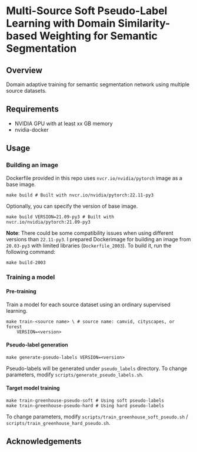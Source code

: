 # Multi-Source Soft Pseudo-Label Learning with Domain Similarity-based Weighting for Semantic Segmentation

## Overview
Domain adaptive training for semantic segmentation network using multiple source datasets.

## Requirements

- NVIDIA GPU with at least xx GB memory
- nvidia-docker

## Usage
### Building an image

Dockerfile provided in this repo uses `nvcr.io/nvidia/pytorch` image as a base image.
```
make build # Built with nvcr.io/nvidia/pytorch:22.11-py3
```
Optionally, you can specify the version of base image.
```
make build VERSION=21.09-py3 # Built with nvcr.io/nvidia/pytorch:21.09-py3
```
**Note**: There could be some compatibility issues when using different versions than `22.11-py3`.
I prepared Dockerimage for building an image from `20.03-py3` with limited libraries (`Dockerfile_2003`). To build it, run the following command:
```
make build-2003
```

### Training a model

#### Pre-training

Train a model for each source dataset using an ordinary supervised learning.
```
make train-<source name> \ # source name: camvid, cityscapes, or forest
    VERSION=<version>
```

#### Pseudo-label generation
```
make generate-pseudo-labels VERSION=<version>
```
Pseudo-labels will be generated under `pseudo_labels` directory.
To change parameters, modify `scripts/generate_pseudo_labels.sh`.

#### Target model training

```
make train-greenhouse-pseudo-soft # Using soft pseudo-labels
make train-greenhouse-pseudo-hard # Using hard pseudo-labels
```
To change parameters, modify `scripts/train_greenhouse_soft_pseudo.sh` / `scripts/train_greenhouse_hard_pseudo.sh`.

## Acknowledgements
